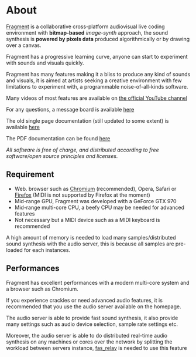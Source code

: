 # About

[Fragment](https://www.fsynth.com) is a collaborative cross-platform audiovisual live coding environment with **bitmap-based** *image-synth* approach, the sound synthesis is **powered by pixels data** produced algorithmically or by drawing over a canvas.

Fragment has a progressive learning curve, anyone can start to experiment with sounds and visuals quickly.

Fragment has many features making it a bliss to produce any kind of sounds and visuals, it is aimed at artists seeking a creative environment with few limitations to experiment with, a programmable noise-of-all-kinds software.

Many videos of most features are available on [the official YouTube channel](https://www.youtube.com/c/FragmentSynthesizer)

For any questions, a message board is available [here](https://quiet.fsynth.com/)

The old single page documentation (still updated to some extent) is available [here](https://www.fsynth.com/maml_documentation.html)

The PDF documentation can be found [here](https://www.fsynth.com/pdf/fragment_documentation.pdf)

*All software is free of charge, and distributed according to free software/open source principles and licenses.*

## Requirement

- Web. browser such as [Chromium](https://fr.wikipedia.org/wiki/Chromium_(navigateur_web)) (recommended), Opera, Safari or [Firefox](https://www.mozilla.org/fr/firefox/new) (MIDI is not supported by Firefox at the moment)
- Mid-range GPU, Fragment was developed with a GeForce GTX 970
- Mid-range multi-core CPU, a beefy CPU may be needed for advanced features
- Not necessary but a MIDI device such as a MIDI keyboard is recommended

A high amount of memory is needed to load many samples/distributed sound synthesis with the audio server, this is because all samples are pre-loaded for each instances.

## Performances

Fragment has excellent performances with a modern multi-core system and a browser such as Chromium.

If you experience crackles or need advanced audio features, it is recommended that you use the audio server available on the homepage.

The audio server is able to provide fast sound synthesis, it also provide many settings such as audio device selection, sample rate settings etc.

Moreover, the audio server is able to do distributed real-time audio synthesis on any machines or cores over the network by splitting the workload between servers instance, [fas_relay](https://github.com/grz0zrg/fsynth/tree/master/fas_relay) is needed to use this feature